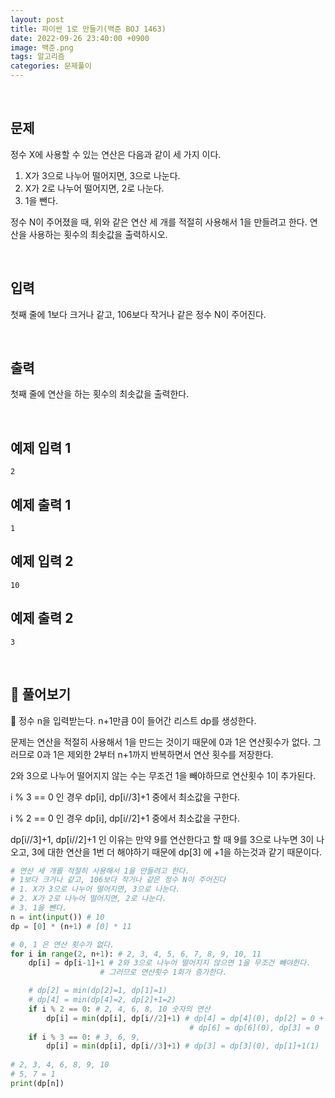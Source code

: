 ```yaml
---
layout: post
title: 파이썬 1로 만들기(백준 BOJ 1463)
date: 2022-09-26 23:40:00 +0900
image: 백준.png
tags: 알고리즘
categories: 문제풀이
---
```


<br>

## 문제

정수 X에 사용할 수 있는 연산은 다음과 같이 세 가지 이다.

1. X가 3으로 나누어 떨어지면, 3으로 나눈다.
2. X가 2로 나누어 떨어지면, 2로 나눈다.
3. 1을 뺀다.

정수 N이 주어졌을 때, 위와 같은 연산 세 개를 적절히 사용해서 1을 만들려고 한다. 연산을 사용하는 횟수의 최솟값을 출력하시오.

<br>

## 입력

첫째 줄에 1보다 크거나 같고, 106보다 작거나 같은 정수 N이 주어진다.

<br>

## 출력

첫째 줄에 연산을 하는 횟수의 최솟값을 출력한다.

<br>

## 예제 입력 1

```
2
```

## 예제 출력 1

```
1
```

## 예제 입력 2

```
10
```

## 예제 출력 2

```
3
```

<br>

## 📝 풀어보기

📌 정수 n을 입력받는다. n+1만큼 0이 들어간 리스트 dp를 생성한다.

문제는 연산을 적절히 사용해서 1을 만드는 것이기 때문에 0과 1은 연산횟수가 없다. 그러므로 0과 1은 제외한 2부터 n+1까지 반복하면서 연산 횟수를 저장한다.

2와 3으로 나누어 떨어지지 않는 수는 무조건 1을 빼야하므로 연산횟수 1이 추가된다.

i % 3 == 0 인 경우 dp[i], dp[i//3]+1 중에서 최소값을 구한다.

i % 2 == 0 인 경우 dp[i], dp[i//2]+1 중에서 최소값을 구한다.

dp[i//3]+1, dp[i//2]+1 인 이유는 만약 9를 연산한다고 할 때 9를 3으로 나누면 3이 나오고, 3에 대한 연산을 1번 더 해야하기 때문에  dp[3] 에 +1을 하는것과 같기 때문이다.

``` python
# 연산 세 개를 적절히 사용해서 1을 만들려고 한다. 
# 1보다 크거나 같고, 106보다 작거나 같은 정수 N이 주어진다
# 1. X가 3으로 나누어 떨어지면, 3으로 나눈다.
# 2. X가 2로 나누어 떨어지면, 2로 나눈다.
# 3. 1을 뺀다.
n = int(input()) # 10
dp = [0] * (n+1) # [0] * 11

# 0, 1 은 연산 횟수가 없다.
for i in range(2, n+1): # 2, 3, 4, 5, 6, 7, 8, 9, 10, 11
    dp[i] = dp[i-1]+1 # 2와 3으로 나누어 떨어지지 않으면 1을 무조건 빼야한다.
                    # 그러므로 연산횟수 1회가 증가한다.

    # dp[2] = min(dp[2]=1, dp[1]=1)
    # dp[4] = min(dp[4]=2, dp[2]+1=2)
    if i % 2 == 0: # 2, 4, 6, 8, 10 숫자의 연산 
        dp[i] = min(dp[i], dp[i//2]+1) # dp[4] = dp[4](0), dp[2] = 0 + 1
                                        # dp[6] = dp[6](0), dp[3] = 0
    if i % 3 == 0: # 3, 6, 9, 
        dp[i] = min(dp[i], dp[i//3]+1) # dp[3] = dp[3](0), dp[1]+1(1)
    
# 2, 3, 4, 6, 8, 9, 10 
# 5, 7 = 1
print(dp[n])
```

